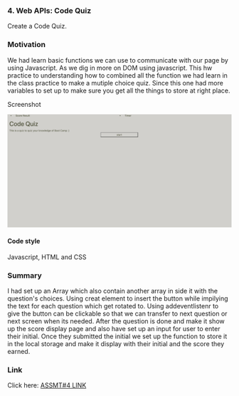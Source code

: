 ### 4. Web APIs: Code Quiz

Create a Code Quiz.  


### Motivation

We had learn basic functions we can use to communicate with our page by using Javascript. As we dig in more on DOM using javascript. This hw practice to understanding how to combined all the function we had learn in the class practice to make a mutiple choice quiz. Since this one had more variables to set up to make sure you get all the things to store at right place.


Screenshot

![Screenshot of HW website](/Assets/hw04website.png)

#### Code style

Javascript, HTML and CSS


### Summary

I had set up an Array which also contain another array in side it with the question's choices. Using creat element to insert the button while impilying the text for each question which get rotated to. Using addeventlistenr to give the button can be clickable so that we can transfer to next question or next screen when its needed. After the question is done and make it show up the score display page and also have set up an input for user to enter their initial. Once they submitted the initial we set up the function to store it in the local storage and make it display with their initial and the score they earned.


### Link

Click here: [ASSMT#4 LINK](https://anniechen9025.github.io/HW04/) 

